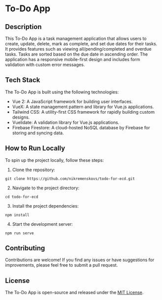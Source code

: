 # To-Do App

## Description

This To-Do App is a task management application that allows users to create, update, delete, mark as complete, and set due dates for their tasks. It provides features such as viewing all/pending/completed and overdue tasks. Tasks are sorted based on the due date in ascending order. The application has a responsive mobile-first design and includes form validation with custom error messages.

## Tech Stack

The To-Do App is built using the following technologies:

- Vue 2: A JavaScript framework for building user interfaces.
- VueX: A state management pattern and library for Vue.js applications.
- Tailwind CSS: A utility-first CSS framework for rapidly building custom designs.
- Vuelidate: A validation library for Vue.js applications.
- Firebase Firestore: A cloud-hosted NoSQL database by Firebase for storing and syncing data.

## How to Run Locally

To spin up the project locally, follow these steps:

1. Clone the repository:

```
git clone https://github.com/nikremenskovs/todo-for-ecd.git
```

2. Navigate to the project directory:

```
cd todo-for-ecd
```

3. Install the project dependencies:

```
npm install
```

4. Start the development server:

```
npm run serve
```

## Contributing

Contributions are welcome! If you find any issues or have suggestions for improvements, please feel free to submit a pull request.

## License

The To-Do App is open-source and released under the [MIT License](LICENSE).
